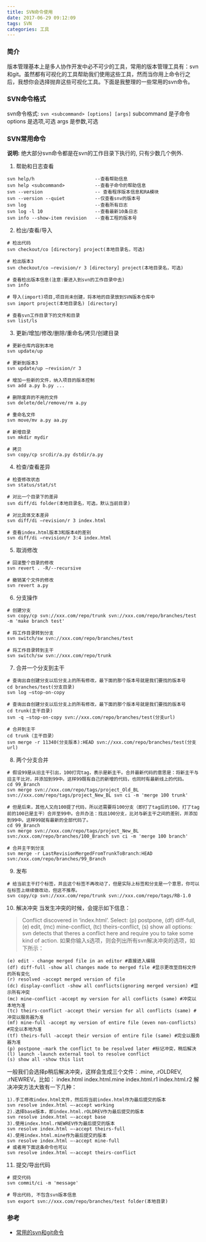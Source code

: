 ```yaml
---
title: SVN命令使用
date: 2017-06-29 09:12:09
tags: SVN
categories: 工具
---
```

### 简介
版本管理基本上是多人协作开发中必不可少的工具，常用的版本管理工具有：svn和git。虽然都有可视化的工具帮助我们使用这些工具，然而当你用上命令行之后，我想你会选择抛弃这些可视化工具。下面是我整理的一些常用的svn命令。

### SVN命令格式
svn命令格式: `svn <subcommand> [options] [args]`
subcommand 是子命令
options 是选项,可选
args 是参数,可选

### SVN常用命令
**说明:** 绝大部分svn命令都是在svn的工作目录下执行的, 只有少数几个例外.

1. 帮助和日志查看
```
svn help/h                      --查看帮助信息
svn help <subcommand>           --查看子命令的帮助信息
svn --version                   -- 查看程序版本信息和RA模块
svn --version --quiet           --仅查看snv的版本号
svn log                         --查看所有日志
svn log -l 10                   --查看最新10条日志
svn info --show-item revision   --查看工程的版本号
```

2. 检出/查看/导入
```
# 检出代码
svn checkout/co [directory] project(本地目录名，可选)

# 检出版本3
svn checkout/co –revision/r 3 [directory] project(本地目录名，可选)

# 查看检出版本信息(注意:要进入到svn的工作目录中去)
svn info

# 导入(import)项目,项目尚未创建，将本地的目录放到SVN版本仓库中
svn import project(本地目录名) [directory] 

# 查看svn工作目录下的文件和目录
svn list/ls
```

3. 更新/增加/修改/删除/重命名/拷贝/创建目录
```
# 更新仓库内容到本地
svn update/up

# 更新到版本3
svn update/up –revision/r 3

# 增加一些新的文件，纳入项目的版本控制
svn add a.py b.py ...

# 删除废弃的不用的文件
svn delete/del/remove/rm a.py

# 重命名文件
svn move/mv a.py aa.py

# 新增目录
svn mkdir mydir

# 拷贝
svn copy/cp srcdir/a.py dstdir/a.py
```

4. 检查/查看差异
```
# 检查修改状态
svn status/stat/st

# 对比一个目录下的差异
svn diff/di folder(本地目录名，可选，默认当前目录)

# 对比具体文本差异
svn diff/di –revision/r 3 index.html

# 查看index.html版本3和版本4的差别
svn diff/di –revision/r 3:4 index.html 
```

5. 取消修改
```
# 回滚整个目录的修改
svn revert . -R/--recursive 

# 撤销某个文件的修改
svn revert a.py
```

6. 分支操作
```
# 创建分支
svn copy/cp svn://xxx.com/repo/trunk svn://xxx.com/repo/branches/test -m 'make branch test'

# 将工作目录转到分支
svn switch/sw svn://xxx.com/repo/branches/test

# 将工作目录转到主干
svn switch/sw svn://xxx.com/repo/trunk
```

7. 合并一个分支到主干
```
# 查询出自创建分支以后分支上的所有修改，最下面的那个版本号就是我们要找的版本号
cd branches/test(分支目录) 
svn log –stop-on-copy 

# 查询出自创建分支以后分支上的所有修改，最下面的那个版本号就是我们要找的版本号
cd trunk(主干目录) 
svn -q –stop-on-copy svn://xxx.com/repo/branches/test(分支url) 

# 合并到主干
cd trunk（主干目录） 
svn merge -r 11340(分支版本):HEAD svn://xxx.com/repo/branches/test(分支url) 
```

8. 两个分支合并
```
# 假设99是从旧主干引出，100打完tag，表示是新主干。合并最新代码的意思是：将新主干与旧主干比对，并添加到99中。这样99既有自己的新增的代码，也同时有最新线上的代码。
cd 99_Branch 
svn merge svn://xxx.com/repo/tags/project_Old_BL svn://xxx.com/repo/tags/project_New_BL svn ci -m 'merge 100 trunk'

# 但是后来，其他人又向100提了代码，所以还需要将100分支（即打了tag后的100，打了tag前的100已是主干）合并至99中。合并办法：找出100分支，比对与新主干之间的差别，并添加到99中。这样99就有最新的全部代码了。
cd 99_Branch 
svn merge svn://xxx.com/repo/tags/project_New_BL svn:/xxx.com/repo/branches/100_Branch svn ci -m 'merge 100 branch' 

# 合并主干到分支
svn merge -r LastRevisionMergedFromTrunkToBranch:HEAD svn:/xxx.com/repo/branches/99_Branch 
```

9. 发布
```
# 给当前主干打个标签，并且这个标签不再改动了，但是实际上标签和分支是一个意思，你可以在标签上继续做改动，但这不推荐。
svn copy/cp svn://xxx.com/repo/trunk svn://xxx.com/repo/tags/RB-1.0 
```

10. 解决冲突
当发生冲突的时候，会提示如下信息：
> Conflict discovered in ‘index.html’.
> Select: (p) postpone, (df) diff-full, (e) edit,
> (mc) mine-conflict, (tc) theirs-conflict,
> (s) show all options:
> svn detects that theres a conflict here and require you to take some kind of action.
如果你输入s选项，则会列出所有svn解决冲突的选项，如下所示：
```
(e) edit - change merged file in an editor #直接进入编辑
(df) diff-full -show all changes made to merged file #显示更改至目标文件的所有变化
(r) resolved -accept merged version of file
(dc) display-conflict -show all conflicts(ignoring merged version) #显示所有冲突
(mc) mine-conflict -accept my version for all conflicts (same) #冲突以本地为准
(tc) theirs-conflict -accept their version for all conflicts (same) #冲突以服务器为准
(mf) mine-full -accept my version of entire file (even non-conflicts) #完全以本地为准
(tf) theirs-full -accept their version of entire file (same) #完全以服务器为准
(p) postpone -mark the conflict to be resolved later #标记冲突，稍后解决
(l) launch -launch external tool to resolve conflict
(s) show all -show this list
```

一般我们会选择p稍后解决冲突，这样会生成三个文件：.mine, .rOLDREV, .rNEWREV。比如：
index.html index.html.mine index.html.r1 index.html.r2 
解决冲突方法大致有一下几种：
```
1).手工修改index.html文件，然后将当前index.html作为最后提交的版本
svn resolve index.html –-accept working 
2).选择base版本，即index.html.rOLDREV作为最后提交的版本
svn resolve index.html –-accept base 
3).使用index.html.rNEWREV作为最后提交的版本
svn resolve index.html –-accept theirs-full 
4).使用index.html.mine作为最后提交的版本
svn resolve index.html –-accept mine-full 
# 或者用下面这条命令也可以 
svn resolve index.html –-accept theirs-conflict 
```

11. 提交/导出代码
```
# 提交代码
svn commit/ci -m 'message' 

# 导出代码, 不包含svn版本信息
svn export svn://xxx.com/repo/branches/test folder(本地目录) 
```

### 参考
* [常用的svn和git命令](http://www.phpxs.com/post/5059/)